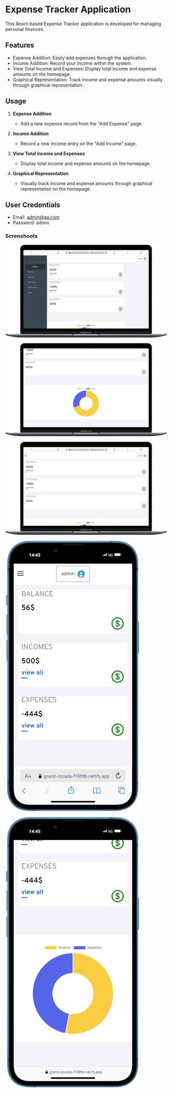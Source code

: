 # Expense Tracker Application

This React-based Expense Tracker application is developed for managing personal finances.



## Features

- Expense Addition: Easily add expenses through the application.
- Income Addition: Record your income within the system.
- View Total Income and Expenses: Display total income and expense amounts on the homepage.
- Graphical Representation: Track income and expense amounts visually through graphical representation.

## Usage

1. **Expense Addition**
   - Add a new expense record from the "Add Expense" page.

2. **Income Addition**
   - Record a new income entry on the "Add Income" page.

3. **View Total Income and Expenses**
   - Display total income and expense amounts on the homepage.

4. **Graphical Representation**
   - Visually track income and expense amounts through graphical representation on the homepage.

##  User Credentials
   - Email: admin@aa.com
   - Password: admin
### Screnshoots

![](./photos/desktop(2).png)

![](./photos/desktop(3).png)

![](./photos/desktop(1).png)

![](./photos/mobile2.png)

![](./photos/mobile.png)


